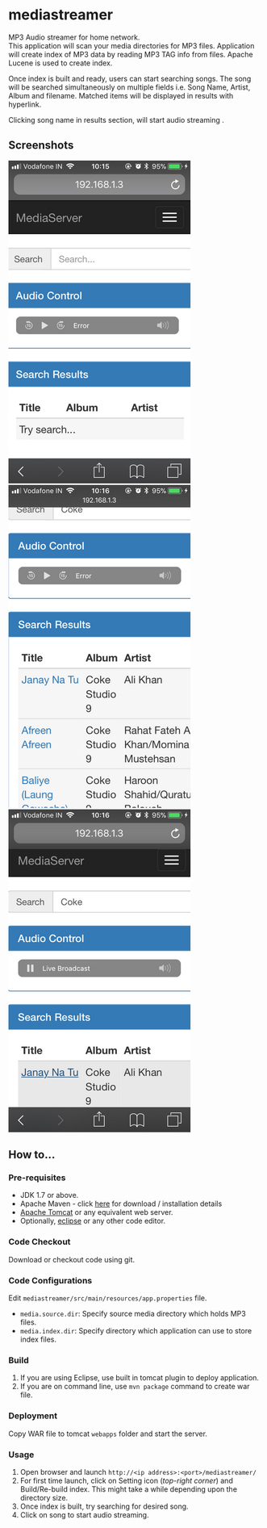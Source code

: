 # mediastreamer
MP3 Audio streamer for home network.<br />This application will scan your media directories for MP3 files. Application will create index of MP3 data by reading MP3 TAG info from files. Apache Lucene is used to create index.

Once index is built and ready, users can start searching songs. The song will be searched simultaneously on multiple fields i.e. Song Name, Artist, Album and filename. Matched items will be displayed in results with hyperlink.

Clicking song name in results section, will start audio streaming .
## Screenshots
![Landing Page](https://raw.githubusercontent.com/mayankgsingh/mediastreamer/master/screenshots/LandingPage.jpg)
![Search](https://raw.githubusercontent.com/mayankgsingh/mediastreamer/master/screenshots/SearchAndEnter.jpg)
![Select Song.png](https://raw.githubusercontent.com/mayankgsingh/mediastreamer/master/screenshots/SelectSongToPlay.jpg)

## How to...
### Pre-requisites
 - JDK 1.7 or above.
 - Apache Maven - click [here](https://maven.apache.org) for download / installation details 
 - [Apache Tomcat](http://tomcat.apache.org/) or any equivalent web server.
 - Optionally, [eclipse](http://www.eclipse.org) or any other code editor.
### Code Checkout
Download or checkout code using git.
### Code Configurations 
Edit `mediastreamer/src/main/resources/app.properties` file.
 - `media.source.dir`: Specify source media directory which holds MP3 files.
 - `media.index.dir`: Specify directory which application can use to store index files.
### Build
1. If you are using Eclipse, use built in tomcat plugin to deploy application.
2. If you are on command line, use `mvn package` command to create war file.
### Deployment
Copy WAR file to tomcat `webapps` folder and start the server.
### Usage
1. Open browser and launch `http://<ip address>:<port>/mediastreamer/`
2. For first time launch, click on Setting icon (*top-right corner*) and Build/Re-build index. This might take a while depending upon the directory size.
3. Once index is built, try searching for desired song.
4. Click on song to start audio streaming.